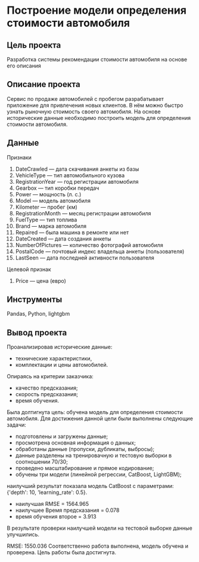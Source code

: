 # Построение модели определения стоимости автомобиля

## Цель проекта
Разработка системы рекомендации стоимости автомобиля на основе его описания

## Описание проекта

Сервис по продаже автомобилей с пробегом  разрабатывает приложение для привлечения новых клиентов. В нём можно быстро узнать рыночную стоимость своего автомобиля. На основе исторические данные необходимо построить модель для определения стоимости автомобиля.


## Данные

Признаки
1.	DateCrawled — дата скачивания анкеты из базы
2.	VehicleType — тип автомобильного кузова
3.	RegistrationYear — год регистрации автомобиля
4.	Gearbox — тип коробки передач
5.	Power — мощность (л. с.)
6.	Model — модель автомобиля
7.	Kilometer — пробег (км)
8.	RegistrationMonth — месяц регистрации автомобиля
9.	FuelType — тип топлива 
10.	Brand — марка автомобиля
11.	Repaired — была машина в ремонте или нет
12.	DateCreated — дата создания анкеты
13.	NumberOfPictures — количество фотографий автомобиля
14.	PostalCode — почтовый индекс владельца анкеты (пользователя)
15.	LastSeen — дата последней активности пользователя

Целевой признак

1.	Price — цена (евро)

## Инструменты

Pandas, Python, lightgbm

## Вывод проекта

Проанализировав исторические данные: 
- технические характеристики,
- комплектации и цены автомобилей.
  
Опираясь на критерии заказчика:
- качество предсказания;
- скорость предсказания;
- время обучения. 

Была долтигнута цель: обучена модель для определения стоимости автомобиля. 
Для достижения данной цели были выполнены следующие задачи:
- подготовлены и загружены данные;
- просмотрена основная информация о данных;
- обработаны данные (пропуски, дубликаты, выбросы);
- данные разделены на тренировачную и тестовую выборки в соотношении 70/30;
- проведено масштабирование и прямое кодирование;
- обучены три модели (линейной регрессии, CatBoost, LightGBM);

наилучший результат показала модель CatBoost с параметрами: {'depth': 10, 'learning_rate': 0.5}.
- наилучшая RMSE = 1564.965
- наилучшее Время предсказания = 0.078
- время обучения второе = 3.913

В результате проверки наилучшей модели на тестовой выборке данные улучшились.

RMSE: 1550.036 
Соответственно работа выполнена, модель обучена и проверена.
Цель работы была достигнута.




